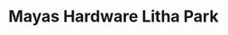 ---
title: "Mayas Hardware Litha Park"
url: /village-1-south-cape-town/mayas-hardware-litha-park/
shop: Baumarkt
---